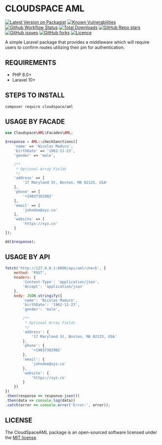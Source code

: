 # CLOUDSPACE AML

[![Latest Version on Packagist](https://img.shields.io/packagist/v/cloudspace/aml?style=flat-square)](https://packagist.org/packages/cloudspace/aml)
[![Known Vulnerabilities](https://snyk.io/test/github/ikechukwukalu/cloudspaceaml/badge.svg?style=flat-square)](https://security.snyk.io/package/composer/ikechukwukalu%2Fcloudspaceaml)
[![Github Workflow Status](https://img.shields.io/github/actions/workflow/status/ikechukwukalu/cloudspaceaml/cloudspaceaml.yml?branch=main&style=flat-square)](https://github.com/ikechukwukalu/cloudspaceaml/actions/workflows/cloudspaceaml.yml)
[![Total Downloads](https://img.shields.io/packagist/dt/cloudspace/aml?style=flat-square)](https://packagist.org/packages/cloudspace/aml)
[![GitHub Repo stars](https://img.shields.io/github/stars/ikechukwukalu/cloudspaceaml?style=flat-square)](https://github.com/ikechukwukalu/cloudspaceaml/stargazers)
[![GitHub issues](https://img.shields.io/github/issues/ikechukwukalu/cloudspaceaml?style=flat-square)](https://github.com/ikechukwukalu/cloudspaceaml/issues)
[![GitHub forks](https://img.shields.io/github/forks/ikechukwukalu/cloudspaceaml?style=flat-square)](https://github.com/ikechukwukalu/cloudspaceaml/forks)
[![Licence](https://img.shields.io/packagist/l/cloudspace/aml?style=flat-square)](https://github.com/ikechukwukalu/cloudspaceaml/blob/main/LICENSE.md)

A simple Laravel package that provides a middleware which will require users to confirm routes utilizing their pin for authentication.

## REQUIREMENTS

- PHP 8.0+
- Laravel 10+

## STEPS TO INSTALL

``` shell
composer require cloudspace/aml
```

## USAGE BY FACADE

```php
use Cloudspace\AML\Facades\AML;

$response = AML::checkSanctions([
    'name' => 'Nicolas Maduro',
    'birthDate' => '1962-11-23',
    'gender' => 'male',

    /**
     * Optional Array Fields
     */
    'address' => [
        '17 Maryland St, Boston, MA 02125, USA'
    ],
    'phone' => [
        '+19037382902'
    ],
    'email' => [
        'johndoe@xyz.co'
    ],
    'website' => [
        'https://xyz.co'
    ]
]);

dd($response);
```

## USAGE BY API

```js
fetch('http://127.0.0.1:8000/api/aml/check', {
    method: 'POST',
    headers: {
        'Content-Type': 'application/json',
        'Accept': 'application/json'
    },
    body: JSON.stringify({
        'name': 'Nicolas Maduro',
        'birthDate': '1962-11-23',
        'gender': 'male',

        /**
         * Optional Array Fields
         */
        'address': {
            '17 Maryland St, Boston, MA 02125, USA'
        },
        'phone': {
            '+19037382902'
        },
        'email': {
            'johndoe@xyz.co'
        },
        'website': {
            'https://xyz.co'
        }
    })
})
.then(response => response.json())
.then(data => console.log(data))
.catch(error => console.error('Error:', error));
```

## LICENSE

The CloudSpaceAML package is an open-sourced software licensed under the [MIT license](https://opensource.org/licenses/MIT).
